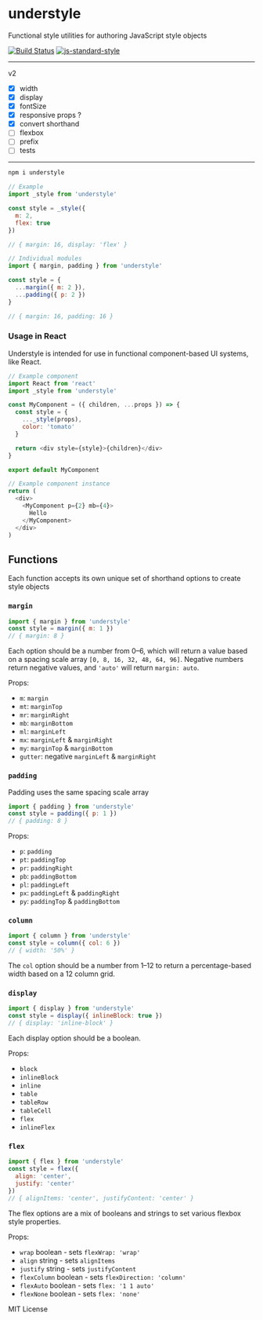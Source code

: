 
# understyle

Functional style utilities for authoring JavaScript style objects

[![Build Status](https://travis-ci.org/jxnblk/understyle.svg?branch=master)](https://travis-ci.org/jxnblk/understyle)
[![js-standard-style](https://img.shields.io/badge/code%20style-standard-brightgreen.svg)](http://standardjs.com/)

---
v2

- [x] width
- [x] display
- [x] fontSize
- [x] responsive props ?
- [x] convert shorthand
- [ ] flexbox
- [ ] prefix
- [ ] tests
---

```sh
npm i understyle
```

```js
// Example
import _style from 'understyle'

const style = _style({
  m: 2,
  flex: true
})

// { margin: 16, display: 'flex' }
```

```js
// Individual modules
import { margin, padding } from 'understyle'

const style = {
  ...margin({ m: 2 }),
  ...padding({ p: 2 })
}

// { margin: 16, padding: 16 }
```

### Usage in React

Understyle is intended for use in functional component-based UI systems, like React.

```js
// Example component
import React from 'react'
import _style from 'understyle'

const MyComponent = ({ children, ...props }) => {
  const style = {
    ..._style(props),
    color: 'tomato'
  }

  return <div style={style}>{children}</div>
}

export default MyComponent
```

```js
// Example component instance
return (
  <div>
    <MyComponent p={2} mb={4}>
      Hello
    </MyComponent>
  </div>
)
```

## Functions

Each function accepts its own unique set of shorthand options to create style objects

### `margin`

```js
import { margin } from 'understyle'
const style = margin({ m: 1 })
// { margin: 8 }
```

Each option should be a number from 0–6, which will return a value based on a spacing scale
array `[0, 8, 16, 32, 48, 64, 96]`.
Negative numbers return negative values, and `'auto'` will return `margin: auto`.

Props:
- `m`: `margin`
- `mt`: `marginTop`
- `mr`: `marginRight`
- `mb`: `marginBottom`
- `ml`: `marginLeft`
- `mx`: `marginLeft` & `marginRight`
- `my`: `marginTop` & `marginBottom`
- `gutter`: negative `marginLeft` & `marginRight`

### `padding`

Padding uses the same spacing scale array

```js
import { padding } from 'understyle'
const style = padding({ p: 1 })
// { padding: 8 }
```

Props:
- `p`: `padding`
- `pt`: `paddingTop`
- `pr`: `paddingRight`
- `pb`: `paddingBottom`
- `pl`: `paddingLeft`
- `px`: `paddingLeft` & `paddingRight`
- `py`: `paddingTop` & `paddingBottom`

### `column`

```js
import { column } from 'understyle'
const style = column({ col: 6 })
// { width: '50%' }
```

The `col` option should be a number from 1–12 to return a percentage-based width based on a 12 column grid.

### `display`

```js
import { display } from 'understyle'
const style = display({ inlineBlock: true })
// { display: 'inline-block' }
```

Each display option should be a boolean.

Props:
- `block`
- `inlineBlock`
- `inline`
- `table`
- `tableRow`
- `tableCell`
- `flex`
- `inlineFlex`

### `flex`

```js
import { flex } from 'understyle'
const style = flex({
  align: 'center',
  justify: 'center'
})
// { alignItems: 'center', justifyContent: 'center' }
```

The flex options are a mix of booleans and strings to set various flexbox style properties.

Props:
- `wrap` boolean - sets `flexWrap: 'wrap'`
- `align` string - sets `alignItems`
- `justify` string - sets `justifyContent`
- `flexColumn` boolean - sets `flexDirection: 'column'`
- `flexAuto` boolean - sets `flex: '1 1 auto'`
- `flexNone` boolean - sets `flex: 'none'`

MIT License
